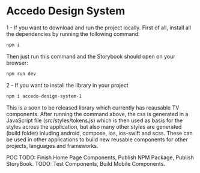 # Accedo Design System

1 - If you want to download and run the project locally.
First of all, install all the dependencies by running the following command:
```bash
npm i
```
Then just run this command and the Storybook should open on your browser:
```bash
npm run dev
```

2 - If you want to install the library in your project
```bash
npm i accedo-design-system-1
```

This is a soon to be released library which currently has reausable TV components.
After running the command above, the css is generated in a JavaScript file (src/styles/tokens.js) which is then used as basis for the styles across the application, but also many other styles are generated (build folder) inluding android, compose, ios, ios-swift and scss. These can be used in other applications to build new reusable components for other projects, languages and frameworks.

POC TODO: Finish Home Page Components, Publish NPM Package, Publish StoryBook.
TODO: Test Components, Build Mobile Components.
